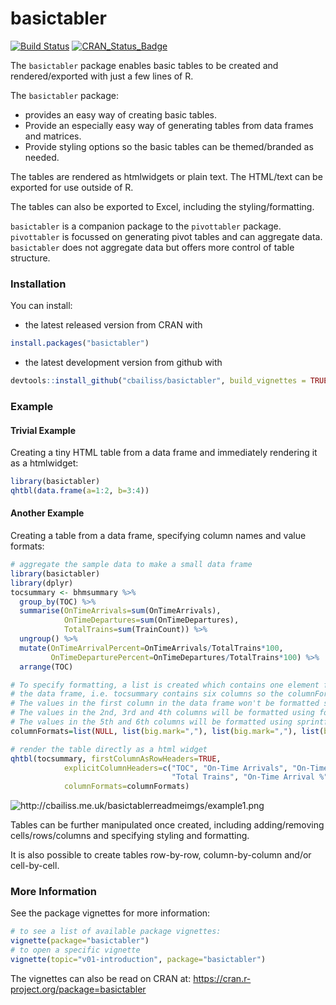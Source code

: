 basictabler
================

[![Build Status](https://travis-ci.org/cbailiss/basictabler.svg?branch=master)](https://travis-ci.org/cbailiss/basictabler) [![CRAN\_Status\_Badge](http://www.r-pkg.org/badges/version/basictabler)](https://cran.r-project.org/package=basictabler)

The `basictabler` package enables basic tables to be created and rendered/exported with just a few lines of R.

The `basictabler` package:

-   provides an easy way of creating basic tables.
-   Provide an especially easy way of generating tables from data frames and matrices.
-   Provide styling options so the basic tables can be themed/branded as needed.

The tables are rendered as htmlwidgets or plain text. The HTML/text can be exported for use outside of R.

The tables can also be exported to Excel, including the styling/formatting.

`basictabler` is a companion package to the `pivottabler` package. `pivottabler` is focussed on generating pivot tables and can aggregate data. `basictabler` does not aggregate data but offers more control of table structure.

### Installation

You can install:

-   the latest released version from CRAN with

``` r
install.packages("basictabler")
```

-   the latest development version from github with

``` r
devtools::install_github("cbailiss/basictabler", build_vignettes = TRUE)
```

### Example

#### Trivial Example

Creating a tiny HTML table from a data frame and immediately rendering it as a htmlwidget:

``` r
library(basictabler)
qhtbl(data.frame(a=1:2, b=3:4))
```

#### Another Example

Creating a table from a data frame, specifying column names and value formats:

``` r
# aggregate the sample data to make a small data frame
library(basictabler)
library(dplyr)
tocsummary <- bhmsummary %>%
  group_by(TOC) %>%
  summarise(OnTimeArrivals=sum(OnTimeArrivals),
            OnTimeDepartures=sum(OnTimeDepartures),
            TotalTrains=sum(TrainCount)) %>%
  ungroup() %>%
  mutate(OnTimeArrivalPercent=OnTimeArrivals/TotalTrains*100,
         OnTimeDeparturePercent=OnTimeDepartures/TotalTrains*100) %>%
  arrange(TOC)

# To specify formatting, a list is created which contains one element for each column in 
# the data frame, i.e. tocsummary contains six columns so the columnFormats list has six elements.
# The values in the first column in the data frame won't be formatted since NULL has been specified.
# The values in the 2nd, 3rd and 4th columns will be formatted using format(value, big.mark=",")
# The values in the 5th and 6th columns will be formatted using sprintf(value, "%.1f")
columnFormats=list(NULL, list(big.mark=","), list(big.mark=","), list(big.mark=","), "%.1f", "%.1f")

# render the table directly as a html widget
qhtbl(tocsummary, firstColumnAsRowHeaders=TRUE,
            explicitColumnHeaders=c("TOC", "On-Time Arrivals", "On-Time Departures",
                                    "Total Trains", "On-Time Arrival %", "On-Time Departure %"),
            columnFormats=columnFormats)
```

![<http://cbailiss.me.uk/basictablerreadmeimgs/example1.png>](http://cbailiss.me.uk/basictablerreadmeimgs/example1.png)

Tables can be further manipulated once created, including adding/removing cells/rows/columns and specifying styling and formatting.

It is also possible to create tables row-by-row, column-by-column and/or cell-by-cell.

### More Information

See the package vignettes for more information:

``` r
# to see a list of available package vignettes:
vignette(package="basictabler")
# to open a specific vignette
vignette(topic="v01-introduction", package="basictabler")
```

The vignettes can also be read on CRAN at: <https://cran.r-project.org/package=basictabler>
